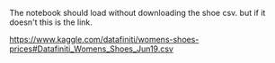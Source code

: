 The notebook should load without downloading the shoe csv. but if it doesn't this is the link.

https://www.kaggle.com/datafiniti/womens-shoes-prices#Datafiniti_Womens_Shoes_Jun19.csv
